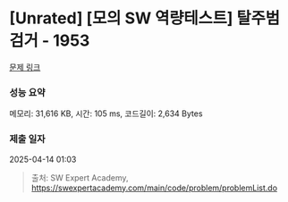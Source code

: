 # [Unrated] [모의 SW 역량테스트] 탈주범 검거 - 1953 

[문제 링크](https://swexpertacademy.com/main/code/problem/problemDetail.do?contestProbId=AV5PpLlKAQ4DFAUq) 

### 성능 요약

메모리: 31,616 KB, 시간: 105 ms, 코드길이: 2,634 Bytes

### 제출 일자

2025-04-14 01:03



> 출처: SW Expert Academy, https://swexpertacademy.com/main/code/problem/problemList.do
